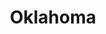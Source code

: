 ---
title: "Oklahoma"
hashtag: oklahoma
borders:
  - Arkansas
  - Colorado
  - Kansas
  - Missouri
  - New Mexico
  - Texas
subdivision-of:
  - United States
tags:
  - State
  - United States
---